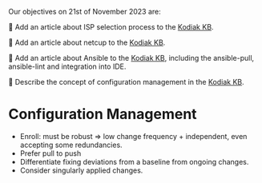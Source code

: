 Our objectives on 21st of November 2023 are:

:pencil: Add an article about ISP selection process to the [Kodiak KB](https://github.com/polarlabs/kodiak-kb).

:pencil: Add an article about netcup to the [Kodiak KB](https://github.com/polarlabs/kodiak-kb).

:pencil: Add an article about Ansible to the [Kodiak KB](https://github.com/polarlabs/kodiak-kb), including the ansible-pull, ansible-lint and integration into IDE.

:pencil: Describe the concept of configuration management in the [Kodiak KB](https://github.com/polarlabs/kodiak-kb).

# Configuration Management

* Enroll: must be robust => low change frequency + independent, even accepting some redundancies.
* Prefer pull to push
* Differentiate fixing deviations from a baseline from ongoing changes. 
* Consider singularly applied changes.
